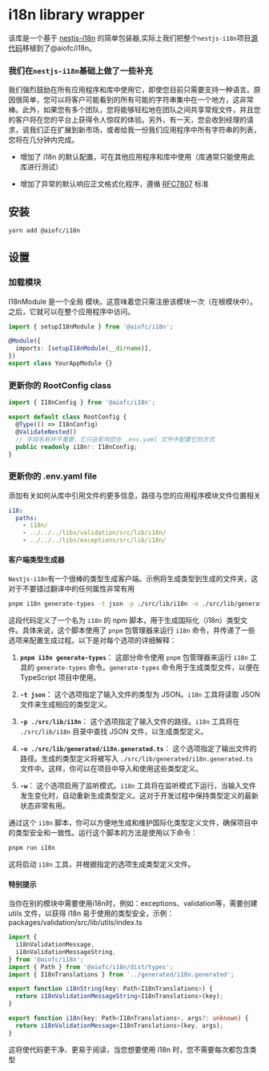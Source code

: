 # i18n library wrapper

该库是一个基于 [nestjs-i18n](https://nestjs-i18n.com/) 的简单包装器,实际上我们把整个`nestjs-i18n`项目[源代码](https://github.com/toonvanstrijp/nestjs-i18n/tree/main)移植到了@aiofc/i18n。

### 我们在`nestjs-i18n`基础上做了一些补充

我们强烈鼓励在所有应用程序和库中使用它，即使您目前只需要支持一种语言。原因很简单，您可以将客户可能看到的所有可能的字符串集中在一个地方，这非常棒。此外，如果您有多个团队，您将能够轻松地在团队之间共享常规文件，并且您的客户将在您的平台上获得令人惊叹的体验。另外，有一天，您会收到经理的请求，说我们正在扩展到新市场，或者给我一份我们应用程序中所有字符串的列表，您将在几分钟内完成。

- 增加了 i18n 的默认配置，可在其他应用程序和库中使用（库通常只能使用此库进行测试）

- 增加了异常的默认响应正文格式化程序，遵循 [RFC7807](https://www.rfc-editor.org/rfc/rfc7807#section-3.1) 标准

## 安装

```bash
yarn add @aiofc/i18n
```

## 设置

### 加载模块
I18nModule 是一个全局 模块。这意味着您只需注册该模块一次（在根模块中）。之后，它就可以在整个应用程序中访问。
```typescript
import { setupI18nModule } from '@aiofc/i18n';

@Module({
  imports: [setupI18nModule(__dirname)],
})
export class YourAppModule {}
```

### 更新你的 RootConfig class

```typescript
import { I18nConfig } from '@aiofc/i18n';

export default class RootConfig {
  @Type(() => I18nConfig)
  @ValidateNested()
  // 字段名称并不重要，它只会影响您在 .env.yaml 文件中配置它的方式
  public readonly i18n!: I18nConfig;
}
```

### 更新你的 .env.yaml file

添加有关如何从库中引用文件的更多信息，路径与您的应用程序模块文件位置相关

```yaml
i18:
  paths:
    - i18n/
    - ../../../libs/validation/src/lib/i18n/
    - ../../../libs/exceptions/src/lib/i18n/
```

#### 客户端类型生成器
`Nestjs-i18n`有一个很棒的类型生成客户端。示例将生成类型到生成的文件夹，这对于不要错过翻译中的任何属性非常有用

```bash
pnpm i18n generate-types -t json -p ./src/lib/i18n -o ./src/lib/generated/i18n.generated.ts -w
```
这段代码定义了一个名为 `i18n` 的 npm 脚本，用于生成国际化（i18n）类型文件。具体来说，这个脚本使用了 `pnpm` 包管理器来运行 `i18n` 命令，并传递了一些选项来配置生成过程。以下是对每个选项的详细解释：

1. **`pnpm i18n generate-types`**：
   这部分命令使用 `pnpm` 包管理器来运行 `i18n` 工具的 `generate-types` 命令。`generate-types` 命令用于生成类型文件，以便在 TypeScript 项目中使用。

2. **`-t json`**：
   这个选项指定了输入文件的类型为 JSON。`i18n` 工具将读取 JSON 文件来生成相应的类型定义。

3. **`-p ./src/lib/i18n`**：
   这个选项指定了输入文件的路径。`i18n` 工具将在 `./src/lib/i18n` 目录中查找 JSON 文件，以生成类型定义。

4. **`-o ./src/lib/generated/i18n.generated.ts`**：
   这个选项指定了输出文件的路径。生成的类型定义将被写入 `./src/lib/generated/i18n.generated.ts` 文件中。这样，你可以在项目中导入和使用这些类型定义。

5. **`-w`**：
   这个选项启用了监听模式。`i18n` 工具将在监听模式下运行，当输入文件发生变化时，自动重新生成类型定义。这对于开发过程中保持类型定义的最新状态非常有用。

通过这个 `i18n` 脚本，你可以方便地生成和维护国际化类型定义文件，确保项目中的类型安全和一致性。运行这个脚本的方法是使用以下命令：

```sh
pnpm run i18n
```

这将启动 `i18n` 工具，并根据指定的选项生成类型定义文件。

#### 特别提示
当你在别的模块中需要使用i18n时，例如：exceptions、validation等，需要创建 utils 文件，以获得 i18n 易于使用的类型安全，示例：packages/validation/src/lib/utils/index.ts

```typescript
import {
  i18nValidationMessage,
  i18nValidationMessageString,
} from '@aiofc/i18n';
import { Path } from '@aiofc/i18n/dist/types';
import { I18nTranslations } from '../generated/i18n.generated';

export function i18nString(key: Path<I18nTranslations>) {
  return i18nValidationMessageString<I18nTranslations>(key);
}

export function i18n(key: Path<I18nTranslations>, args?: unknown) {
  return i18nValidationMessage<I18nTranslations>(key, args);
}
```

这将使代码更干净、更易于阅读，当您想要使用 i18n 时，您不需要每次都包含类型
